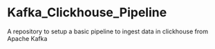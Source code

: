 # Kafka_Clickhouse_Pipeline
A repository to setup a basic pipeline to ingest data in clickhouse from Apache Kafka
